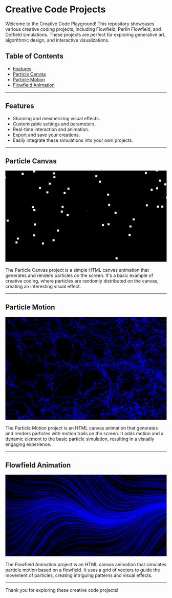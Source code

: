 # Creative Code Projects

Welcome to the Creative Code Playground! This repository showcases various creative coding projects, including Flowfield, Perlin Flowfield, and Dotfield simulations. These projects are perfect for exploring generative art, algorithmic design, and interactive visualizations.


## Table of Contents

- [Features](#features)
- [Particle Canvas](#particle-canvas)
- [Particle Motion](#particle-motion)
- [Flowfield Animation](#flowfield-animation)

---
## Features
- Stunning and mesmerizing visual effects.
- Customizable settings and parameters.
- Real-time interaction and animation.
- Export and save your creations.
- Easily integrate these simulations into your own projects.

---
## Particle Canvas
![Project Image](images/particuleCanvas.png)

The Particle Canvas project is a simple HTML canvas animation that generates and renders particles on the screen. It's a basic example of creative coding, where particles are randomly distributed on the canvas, creating an interesting visual effect.

---

## Particle Motion
![Project Image](images/particule.png)


The Particle Motion project is an HTML canvas animation that generates and renders particles with motion trails on the screen. It adds motion and a dynamic element to the basic particle simulation, resulting in a visually engaging experience.

---

## Flowfield Animation
![Project Image](images/flowfield.png)


The Flowfield Animation project is an HTML canvas animation that simulates particle motion based on a flowfield. It uses a grid of vectors to guide the movement of particles, creating intriguing patterns and visual effects.

---



Thank you for exploring these creative code projects! 